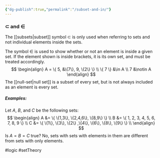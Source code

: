 ```yaml
---
{"dg-publish":true,"permalink":"/subset-and-in/"}
---
```


### $\subset$ and $\in$
The [[subsets|subset]] symbol $\subset$ is only used when referring to sets and not individual elements inside the sets.

The symbol $\in$ is used to show whether or not an element is inside a given set. If the element shown is inside brackets, it is its own set, and must be treated accordingly.
$$
\begin{align}
	A = \{ 5, &\{7\}, 9, \{2\} \} \\
	\{ 7 \} &\in A \\
	7 &\notin A
\end{align}
$$
The [[null-set|null set]] is a subset of every set, but is not always included as an element is every set.

##### Examples:
Let $A$, $B$, and $C$ be the following sets:
$$
\begin{align}
	A &= \{ \{1,3\}, \{2,4,6\}, \{8,9\} \} \\
	B &= \{ 1, 2, 3, 4, 5, 6, 7, 8, 9 \} \\
	C &= \{ \{1\}, \{3\}, \{2\} ,\{4\}, \{6\}, \{8\}, \{9\} \} \\
\end{align}
$$
Is $A = B = C$ true?
No, sets with sets with elements in them are different from sets with only elements.

#logic #setTheory 
